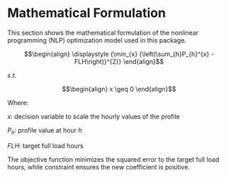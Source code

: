 # Mathematical Formulation

This section shows the mathematical formulation of the nonlinear programming (NLP) optimization model used in this package.

```math
\begin{align}
\displaystyle {\min_{x} {\left(\sum_{h}P_{h}^{x} - FLH\right)}^{2}}
\end{align}
```

$s.t.$

```math
\begin{align}
x \geq 0
\end{align}
```

Where:

$x$: decision variable to scale the hourly values of the profile

$P_{h}$: profile value at hour $h$

$FLH$: target full load hours

The objective function minimizes the squared error to the target full load hours, while constraint ensures the new coefficient is positive.
